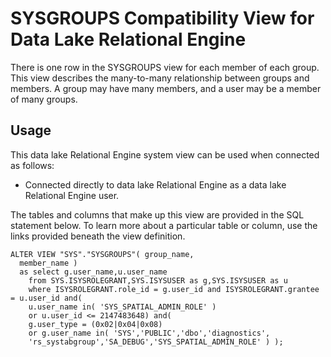 <!-- loio3be8ca046c5f1014abdfdbe04c7c58ea -->

# SYSGROUPS Compatibility View for Data Lake Relational Engine

There is one row in the SYSGROUPS view for each member of each group. This view describes the many-to-many relationship between groups and members. A group may have many members, and a user may be a member of many groups.



<a name="loio3be8ca046c5f1014abdfdbe04c7c58ea__section_v1w_qbq_b4b"/>

## Usage

This data lake Relational Engine system view can be used when connected as follows:

-   Connected directly to data lake Relational Engine as a data lake Relational Engine user.



The tables and columns that make up this view are provided in the SQL statement below. To learn more about a particular table or column, use the links provided beneath the view definition.

```
ALTER VIEW "SYS"."SYSGROUPS"( group_name,
  member_name ) 
  as select g.user_name,u.user_name
    from SYS.ISYSROLEGRANT,SYS.ISYSUSER as g,SYS.ISYSUSER as u
    where ISYSROLEGRANT.role_id = g.user_id and ISYSROLEGRANT.grantee = u.user_id and(
    u.user_name in( 'SYS_SPATIAL_ADMIN_ROLE' ) 
    or u.user_id <= 2147483648) and(
    g.user_type = (0x02|0x04|0x08)
    or g.user_name in( 'SYS','PUBLIC','dbo','diagnostics',
    'rs_systabgroup','SA_DEBUG','SYS_SPATIAL_ADMIN_ROLE' ) );
```

